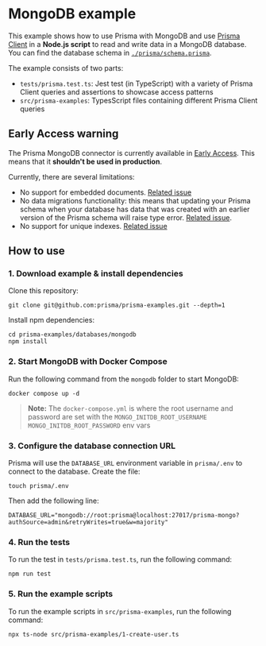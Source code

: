 # MongoDB example

This example shows how to use Prisma with MongoDB and use [Prisma Client](https://www.prisma.io/docs/reference/tools-and-interfaces/prisma-client) in a **Node.js script** to read and write data in a MongoDB database. You can find the database schema in [`./prisma/schema.prisma`](./schema.sql).

The example consists of two parts:

- `tests/prisma.test.ts`: Jest test (in TypeScript) with a variety of Prisma Client queries and assertions to showcase access patterns
- `src/prisma-examples`: TypesScript files containing different Prisma Client queries

## Early Access warning

The Prisma MongoDB connector is currently available in [Early Access](https://www.prisma.io/docs/about/releases#early-access). This means that it **shouldn't be used in production**.

Currently, there are several limitations:
- No support for embedded documents. [Related issue](https://github.com/prisma/prisma/issues/6708)
- No data migrations functionality: this means that updating your Prisma schema when your database has data that was created with an earlier version of the Prisma schema will raise type error. [Related issue](https://github.com/prisma/prisma/issues/6715).
- No support for unique indexes. [Related issue](https://github.com/prisma/prisma/issues/6727)

## How to use

### 1. Download example & install dependencies

Clone this repository:

```
git clone git@github.com:prisma/prisma-examples.git --depth=1
```

Install npm dependencies:

```
cd prisma-examples/databases/mongodb
npm install
```

### 2. Start MongoDB with Docker Compose

Run the following command from the `mongodb` folder to start MongoDB:

```
docker compose up -d
```

> **Note:** The `docker-compose.yml` is where the root username and password are set with the `MONGO_INITDB_ROOT_USERNAME` `MONGO_INITDB_ROOT_PASSWORD` env vars

### 3. Configure the database connection URL

Prisma will use the `DATABASE_URL` environment variable in `prisma/.env` to connect to the database.
Create the file:

```
touch prisma/.env
```

Then add the following line:

```
DATABASE_URL="mongodb://root:prisma@localhost:27017/prisma-mongo?authSource=admin&retryWrites=true&w=majority"
```

### 4. Run the tests

To run the test in `tests/prisma.test.ts`, run the following command:

```
npm run test
```


### 5. Run the example scripts


To run the example scripts in `src/prisma-examples`, run the following command:

```
npx ts-node src/prisma-examples/1-create-user.ts 
```

